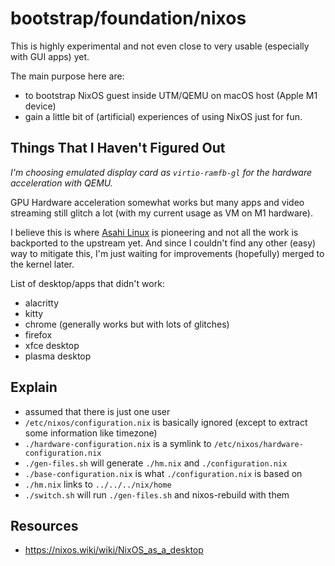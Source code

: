 # bootstrap/foundation/nixos

This is highly experimental and not even close to very usable (especially with
GUI apps) yet.

The main purpose here are:

- to bootstrap NixOS guest inside UTM/QEMU on macOS host (Apple M1 device)
- gain a little bit of (artificial) experiences of using NixOS just for fun.

## Things That I Haven't Figured Out

_I'm choosing emulated display card as `virtio-ramfb-gl` for the hardware
acceleration with QEMU._

GPU Hardware acceleration somewhat works but many apps and video streaming still
glitch a lot (with my current usage as VM on M1 hardware).

I believe this is where
[Asahi Linux](https://asahilinux.org/2022/12/gpu-drivers-now-in-asahi-linux/) is
pioneering and not all the work is backported to the upstream yet. And since I
couldn't find any other (easy) way to mitigate this, I'm just waiting for
improvements (hopefully) merged to the kernel later.

List of desktop/apps that didn't work:

- alacritty
- kitty
- chrome (generally works but with lots of glitches)
- firefox
- xfce desktop
- plasma desktop

## Explain

- assumed that there is just one user
- `/etc/nixos/configuration.nix` is basically ignored (except to extract some
  information like timezone)
- `./hardware-configuration.nix` is a symlink to
  `/etc/nixos/hardware-configuration.nix`
- `./gen-files.sh` will generate `./hm.nix` and `./configuration.nix`
- `./base-configuration.nix` is what `./configuration.nix` is based on
- `./hm.nix` links to `../../../nix/home`
- `./switch.sh` will run `./gen-files.sh` and nixos-rebuild with them

## Resources

- https://nixos.wiki/wiki/NixOS_as_a_desktop
